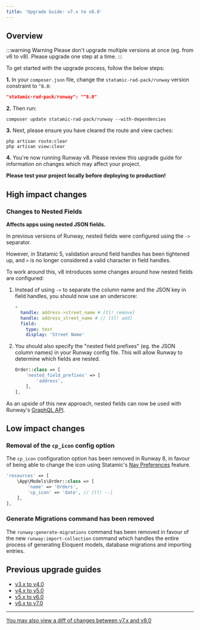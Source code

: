 ```yaml
---
title: 'Upgrade Guide: v7.x to v8.0'
---
```


## Overview

:::warning Warning
Please don't upgrade multiple versions at once (eg. from v6 to v8). Please upgrade one step at a time.
:::

To get started with the upgrade process, follow the below steps:

**1.** In your `composer.json` file, change the `statamic-rad-pack/runway` version constraint to `^8.0`:

```json
"statamic-rad-pack/runway": "^8.0"
```

**2.** Then run:

```
composer update statamic-rad-pack/runway --with-dependencies
```

**3.** Next, please ensure you have cleared the route and view caches:

```
php artisan route:clear
php artisan view:clear
```

**4.** You're now running Runway v8. Please review this upgrade guide for information on changes which may affect your project.

**Please test your project locally before deploying to production!**

## High impact changes

### Changes to Nested Fields
**Affects apps using nested JSON fields.**

In previous versions of Runway, nested fields were configured using the `->` separator.

However, in Statamic 5, validation around field handles has been tightened up, and `>` is no longer considered a valid character in field handles. 

To work around this, v8 introduces some changes around how nested fields are configured:

1. Instead of using `->` to separate the column name and the JSON key in field handles, you should now use an underscore:
    ```yaml
    -
      handle: address->street_name # [tl! remove]
      handle: address_street_name # // [tl! add]
      field:
        type: text
        display: 'Street Name'
   ```
   
2. You should also specify the "nested field prefixes" (eg. the JSON column names) in your Runway config file. This will allow Runway to determine which fields are nested.

    ```php
    Order::class => [
        'nested_field_prefixes' => [
            'address',
        ],
    ],
    ```
   
As an upside of this new approach, nested fields can now be used with Runway's [GraphQL API](/graphql).

## Low impact changes

### Removal of the `cp_icon` config option

The `cp_icon` configuration option has been removed in Runway 8, in favour of being able to change the icon using Statamic's [Nav Preferences](https://statamic.dev/preferences#accessing-preferences) feature. 

```php
'resources' => [
	\App\Models\Order::class => [
		'name' => 'Orders',
        'cp_icon' => 'date', // [tl! --]
	],
],
```

### Generate Migrations command has been removed

The `runway:generate-migrations` command has been removed in favour of the new `runway:import-collection` command which handles the entire process of generating Eloquent models, database migrations and importing entries.

## Previous upgrade guides

-   [v3.x to v4.0](/upgrade-guides/v3-x-to-v4-0)
-   [v4.x to v5.0](/upgrade-guides/v4-x-to-v5-0)
-   [v5.x to v6.0](/upgrade-guides/v5-x-to-v6-0)
-   [v6.x to v7.0](/upgrade-guides/v6-to-v7)

---

[You may also view a diff of changes between v7.x and v8.0](https://github.com/statamic-rad-pack/runway/compare/7.x...8.x)
